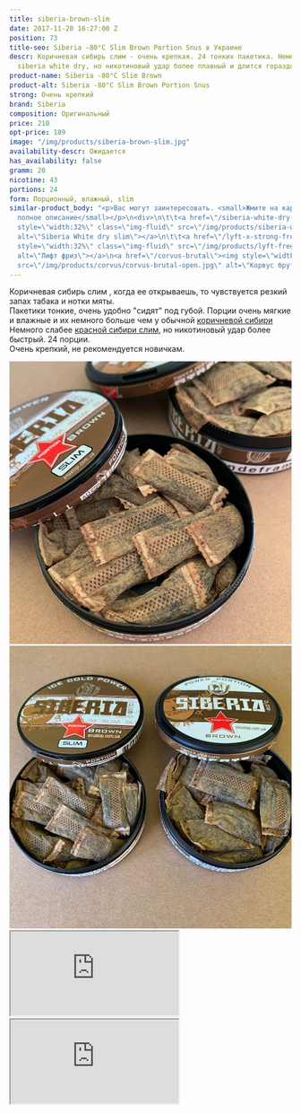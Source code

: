 ```yaml
---
title: siberia-brown-slim
date: 2017-11-20 16:27:00 Z
position: 73
title-seo: Siberia -80°C Slim Brown Portion Snus в Украине
descr: Коричневая сибирь слим - очень крепкая. 24 тонких пакетика. Немного слабее
  siberia white dry, но никотиновый удар более плавный и длится гораздо дольше.
product-name: Siberia -80°C Slim Brown
product-alt: Siberia -80°C Slim Brown Portion Snus
strong: Очень крепкий
brand: Siberia
composition: Оригинальный
price: 210
opt-price: 189
image: "/img/products/siberia-brown-slim.jpg"
availability-descr: Ожидается
has_availability: false
gramm: 20
nicotine: 43
portions: 24
form: Порционный, влажный, slim
similar-product_body: "<p>Вас могут заинтересовать. <small>Жмите на картинки и читайте
  полное описание</small></p>\n<div>\n\t\t<a href=\"/siberia-white-dry-slim\"><img
  style=\"width:32%\" class=\"img-fluid\" src=\"/img/products/siberia-white-dry-slim/siberia-open-and-cryo.jpg\"
  alt=\"Siberia White dry slim\"></a>\n\t\t<a href=\"/lyft-x-strong-freeze-slim-white\"><img
  style=\"width:32%\" class=\"img-fluid\" src=\"/img/products/lyft-freeze/lyft-freeze-open.jpg\"
  alt=\"Лифт фриз\"></a>\n<a href=\"/corvus-brutal\"><img style=\"width:32%\" class=\"img-fluid\"
  src=\"/img/products/corvus/corvus-brutal-open.jpg\" alt=\"Корвус брутал открытый\"></a>\n</div>"
---
```


Коричневая сибирь слим , когда ее открываешь, то чувствуется резкий запах табака и нотки мяты.<br>
Пакетики тонкие, очень удобно "сидят" под губой. Порции очень мягкие и влажные и их немного больше чем у обычной [коричневой сибири](/siberia-brown)<br>
Немного слабее [красной сибири слим](/siberia-white-dry-slim), но никотиновый удар более быстрый. 24 порции.<br>
Очень крепкий, не рекомендуется новичкам.
<div class="popup-gallery d-flex mb-2">
	<a class="mr-2" href="/img/products/siberia-brown/siberia-brown-slim-open.jpg" title="Коричневая сибирь слим"><img class="img-fluid" src="/img/products/siberia-brown/siberia-brown-slim-open.jpg" alt="Коричневая сибирь слим открытая"></a>
	<a href="/img/products/siberia-brown/siberia-brown-slim-and-brown-large.jpg" title="Коричневые сибири, слим и  <a href='/siberia-brown'>большие пакеты</a>"><img class="img-fluid" src="/img/products/siberia-brown/siberia-brown-slim-and-brown-large.jpg" alt="Коричневая сибирь слим vs коричневая сибирь большие пакеты"></a>
</div>
<div class="embed-responsive embed-responsive-16by9 mb-3">
  <iframe class="embed-responsive-item" src="https://www.youtube.com/embed/q4FSYjfKIaU" allowfullscreen></iframe>
</div>
<div class="embed-responsive embed-responsive-16by9 mb-3">
  <iframe class="embed-responsive-item" src="https://www.youtube.com/embed/OYQ3cSQTXl8" allowfullscreen></iframe>
</div>